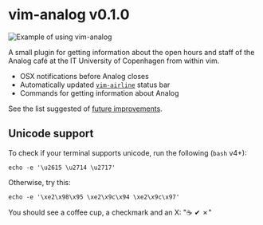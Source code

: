 vim-analog v0.1.0
=================

![Example of using vim-analog](https://github.com/MisanthropicBit/vim-analog/demos/demo.gif)

A small plugin for getting information about the open hours and staff of the Analog café at the IT
University of Copenhagen from within vim.

* OSX notifications before Analog closes
* Automatically updated [`vim-airline`](https://github.com/vim-airline/vim-airline) status bar
* Commands for getting information about Analog

See the list suggested of [future improvements](https://github.com/MisanthropicBit/FUTURE.md).

Unicode support
---------------

To check if your terminal supports unicode, run the following (`bash` v4+):

```
echo -e '\u2615 \u2714 \u2717'
```

Otherwise, try this:

```
echo -e '\xe2\x98\x95 \xe2\x9c\x94 \xe2\x9c\x97'
```

You should see a coffee cup, a checkmark and an X: "☕  ✔ ✗"
